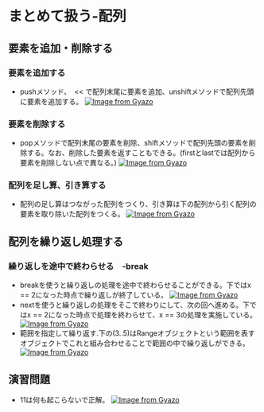 # まとめて扱う-配列
## 要素を追加・削除する
### 要素を追加する
- pushメソッド、　<< で配列末尾に要素を追加、unshiftメソッドで配列先頭に要素を追加する。
[![Image from Gyazo](https://i.gyazo.com/14a06642b628802fa9482591ae63dcf6.png)](https://gyazo.com/14a06642b628802fa9482591ae63dcf6)
### 要素を削除する
- popメソッドで配列末尾の要素を削除、shiftメソッドで配列先頭の要素を削除する。なお、削除した要素を返すこともできる。(firstとlastでは配列から要素を削除しない点で異なる。)
[![Image from Gyazo](https://i.gyazo.com/350b876a886b59a6fcc6555a3f829390.png)](https://gyazo.com/350b876a886b59a6fcc6555a3f829390)
### 配列を足し算、引き算する
- 配列の足し算はつながった配列をつくり、引き算は下の配列から引く配列の要素を取り除いた配列をつくる。
[![Image from Gyazo](https://i.gyazo.com/1a2eb296bb20ecde131c9c0d79a6b97c.png)](https://gyazo.com/1a2eb296bb20ecde131c9c0d79a6b97c)
## 配列を繰り返し処理する
### 繰り返しを途中で終わらせる　-break
- breakを使うと繰り返しの処理を途中で終わらせることができる。下ではx == 2になった時点で繰り返しが終了している。
[![Image from Gyazo](https://i.gyazo.com/f25a945a431b5b524a56185348a40f0e.png)](https://gyazo.com/f25a945a431b5b524a56185348a40f0e)
- nextを使うと繰り返しの処理をそこで終わりにして、次の回へ進める。下ではx == 2になった時点で処理を終わらせて、x == 3の処理を実施している。  
[![Image from Gyazo](https://i.gyazo.com/a7e6fa507ce9a3f9f9f65a4f339cf5e5.png)](https://gyazo.com/a7e6fa507ce9a3f9f9f65a4f339cf5e5)
- 範囲を指定して繰り返す.下の(3..5)はRangeオブジェクトという範囲を表すオブジェクトでこれと組み合わせることで範囲の中で繰り返しができる。   
[![Image from Gyazo](https://i.gyazo.com/5eeb48723fbdf9b6ca038fa81407a248.png)](https://gyazo.com/5eeb48723fbdf9b6ca038fa81407a248)
## 演習問題
- 11は何も起こらないで正解。
[![Image from Gyazo](https://i.gyazo.com/0a1076d057615bb9d575c2ae2cb4bf8d.png)](https://gyazo.com/0a1076d057615bb9d575c2ae2cb4bf8d)
